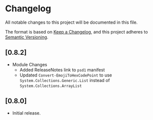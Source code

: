 # Changelog

All notable changes to this project will be documented in this file.

The format is based on [Keep a Changelog](https://keepachangelog.com/en/1.2.0/),
and this project adheres to [Semantic Versioning](https://semver.org/spec/v2.0.0.html).

## [0.8.2]

- Module Changes
    - Added ReleaseNotes link to `psd1` manifest
    - Updated `Convert-EmojiToHexCodePoint` to use `System.Collections.Generic.List` instead of `System.Collections.ArrayList`

## [0.8.0]

- Initial release.

